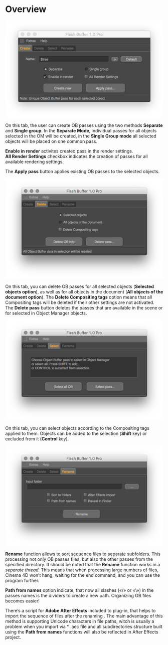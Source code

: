 # Overview

![Create tab](../.gitbook/assets/snimok-ekrana-2016-05-13-v-1.15.59.png)

On this tab, the user can create OB passes using the two methods **Separate** and **Single group**. In the **Separate Mode**, individual passes for all objects selected in the OM will be created, in the **Single Group mode** all selected objects will be placed on one common pass.

**Enable in render** activites created pass in the render settings.   
**All Render Settings** checkbox indicates the creation of passes for all available rendering settings.

The **Apply pass** button applies existing OB passes to the selected objects.

![Delete tab](../.gitbook/assets/snimok-ekrana-2016-05-13-v-1.16.00.png)

On this tab, you can delete OB passes for all selected objects \(**Selected objects option**\), as well as for all objects in the document \(**All objects of the document option**\). The **Delete Compositing tags** option means that all Compositing tags will be deleted if their other settings are not activated.  
The **Delete pass** button deletes the passes that are available in the scene or for selected in Object Manager objects.



![Select tab](../.gitbook/assets/snimok-ekrana-2016-05-13-v-1.16.02.png)

On this tab, you can select objects according to the Compositing tags applied to them. Objects can be added to the selection \(**Shift** key\) or excluded from it \(**Control** key\).

![Rename tab](../.gitbook/assets/snimok-ekrana-2016-05-13-v-1.16.03.png)

**Rename** function allows to sort sequence files to separate subfolders. This processing not only OB passes files, but also the other passes from the specified directory. It should be noted that the **Rename** function works in a _separate thread_. This means that when processing large numbers of files, Cinema 4D won’t hang, waiting for the end command, and you can use the program further.

**Path from names** option indicate, that now all slashes \(«/» or «\»\) in the passes names is the dividers to create a new path. Organizing OB files becomes easier!

There’s a script for **Adobe After Effects** included to plug-in, that helps to import the sequence of files after the renaming . The main advantage of this method is supporting Unicode characters in file paths, witch is usually a problem when you import via \* .aec file and all subdirectories structure built using the **Path from names** functions will also be reflected in After Effects project.

